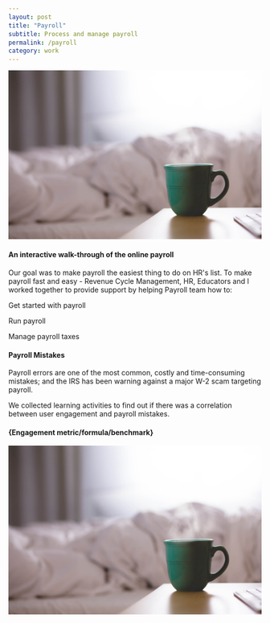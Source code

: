 ```yaml
---
layout: post
title: "Payroll"
subtitle: Process and manage payroll
permalink: /payroll
category: work
---
```

<body id="work">
	<div class="pictures">
		<img src="/img/12.jpg">
	</div>
	<div class="content">
		<h4>
			An interactive walk-through of the online payroll  
		</h4>
		<p>
			Our goal was to make payroll the easiest thing to do on HR's list. To make payroll fast and easy - Revenue Cycle Management, HR, Educators and I worked together to provide support by helping Payroll team how to:
		</p>
		<div class="bullet-points">
			<p>Get started with payroll</p>
			<p>Run payroll</p>
			<p>Manage payroll taxes</p>
		</div>
		<h4>
			Payroll Mistakes
		</h4>
		<p>
			Payroll errors are one of the most common, costly and time-consuming mistakes; and the IRS has been warning against a major W-2 scam targeting payroll.
		</p>
		<p class="second-p">
			We collected learning activities to find out if there was a correlation between user engagement and payroll mistakes.
		</p>
		<h4>{Engagement metric/formula/benchmark}</h4>
		<div class="work-samples">
			<div class="pictures">
				<img src="/img/12.jpg" alt="work sample">
			</div>
		</div>
	</div>
</body>